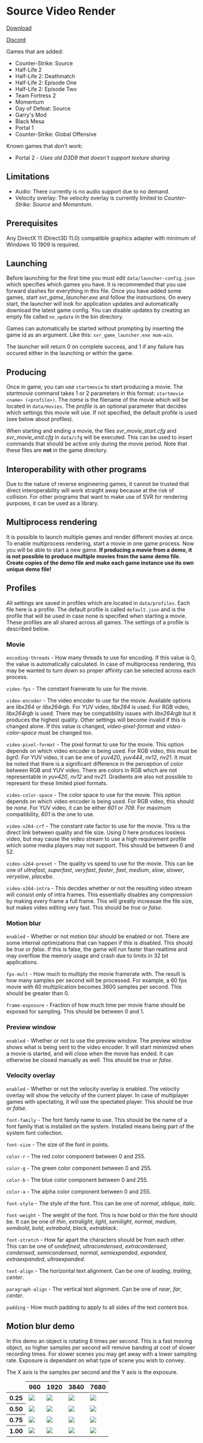 # Source Video Render
[Download](https://github.com/crashfort/SourceDemoRender/releases)

[Discord](https://discord.gg/5t8D68c)

Games that are added:
* Counter-Strike: Source
* Half-Life 2
* Half-Life 2: Deathmatch
* Half-Life 2: Episode One
* Half-Life 2: Episode Two
* Team Fortress 2
* Momentum
* Day of Defeat: Source
* Garry's Mod
* Black Mesa
* Portal 1
* Counter-Strike: Global Offensive

Known games that don't work:
* Portal 2 - *Uses old D3D9 that doesn't support texture sharing*

## Limitations
- Audio: There currently is no audio support due to no demand.
- Velocity overlay: The velocity overlay is currently limited to *Counter-Strike: Source* and *Momentum*.

## Prerequisites
Any DirectX 11 (Direct3D 11.0) compatible graphics adapter with minimum of Windows 10 1909 is required.

## Launching
Before launching for the first time you must edit `data/launcher-config.json` which specifies which games you have. It is recommended that you use forward slashes for everything in this file. Once you have added some games, start *svr_game_launcher.exe* and follow the instructions. On every start, the launcher will look for application updates and automatically download the latest game config. You can disable updates by creating an empty file called `no_update` in the bin directory.

Games can automatically be started without prompting by inserting the game id as an argument. Like this: `svr_game_launcher.exe mom-win`.

The launcher will return 0 on complete success, and 1 if any failure has occured either in the launching or within the game.

## Producing
Once in game, you can use `startmovie` to start producing a movie. The *startmovie* command takes 1 or 2 parameters in this format: `startmovie <name> (<profile>)`. The *name* is the filename of the movie which will be located in `data/movies`. The *profile* is an optional parameter that decides which settings this movie will use. If not specified, the default profile is used (see below about profiles).

When starting and ending a movie, the files *svr_movie_start.cfg* and *svr_movie_end.cfg* in `data/cfg` will be executed. This can be used to insert commands that should be active only during the movie period. Note that these files are **not** in the game directory.

## Interoperability with other programs
Due to the nature of reverse engineering games, it cannot be trusted that direct interoperability will work straight away because at the risk of collision. For other programs that want to make use of SVR for rendering purposes, it can be used as a library.

## Multiprocess rendering
It is possible to launch multiple games and render different movies at once. To enable multiprocess rendering, start a movie in one game process. Now you will be able to start a new game. **If producing a movie from a demo, it is not possible to produce multiple movies from the same demo file. Create copies of the demo file and make each game instance use its own unique demo file!**

## Profiles
All settings are saved in profiles which are located in `data/profiles`. Each file here is a profile. The default profile is called `default.json` and is the profile that will be used in case none is specified when starting a movie. These profiles are all shared across all games. The settings of a profile is described below.

### Movie
``encoding-threads`` - How many threads to use for encoding. If this value is 0, the value is automatically calculated. In case of multiprocess rendering, this may be wanted to turn down so proper affinity can be selected across each process.

``video-fps`` - The constant framerate to use for the movie.

``video-encoder`` - The video encoder to use for the movie. Available options are *libx264* or *libx264rgb*. For YUV video, *libx264* is used. For RGB video, *libx264rgb* is used. There may be compatibility issues with *libx264rgb* but it produces the highest quality. Other settings will become invalid if this is changed alone. If this value is changed, *video-pixel-format* and *video-color-space* must be changed too.

``video-pixel-format`` - The pixel format to use for the movie. This option depends on which video encoder is being used. For RGB video, this must be *bgr0*. For YUV video, it can be one of *yuv420*, *yuv444*, *nv12*, *nv21*. It must be noted that there is a significant difference in the perception of color between RGB and YUV video. There are colors in RGB which are not representable in *yuv420*, *nv12* and *nv21*. Gradients are also not possible to represent for these limited pixel formats.

``video-color-space`` - The color space to use for the movie. This option depends on which video encoder is being used. For RGB video, this should be *none*. For YUV video, it can be either *601* or *709*. For maximum compatibility, *601* is the one to use.

``video-x264-crf`` - The constant rate factor to use for the movie. This is the direct link between quality and file size. Using 0 here produces lossless video, but may cause the video stream to use a high requirement profile which some media players may not support. This should be between 0 and 52.

``video-x264-preset`` - The quality vs speed to use for the movie. This can be one of *ultrafast*, *superfast*, *veryfast*, *faster*, *fast*, *medium*, *slow*, *slower*, *veryslow*, *placebo*.

``video-x264-intra`` - This decides whether or not the resulting video stream will consist only of intra frames. This essentially disables any compression by making every frame a full frame. This will greatly increasae the file size, but makes video editing very fast. This should be *true* or *false*.

### Motion blur
``enabled`` - Whether or not motion blur should be enabled or not. There are some internal optimizations that can happen if this is disabled. This should be *true* or *false*. If this is false, the game will run faster than realtime and may overflow the memory usage and crash due to limits in 32 bit applications.

``fps-mult`` - How much to multiply the movie framerate with. The result is how many samples per second will be processed. For example, a 60 fps movie with 60 multiplication becomes 3600 samples per second. This should be greater than 0.

``frame-exposure`` - Fraction of how much time per movie frame should be exposed for sampling. This should be between 0 and 1.

### Preview window
``enabled`` - Whether or not to use the preview window. The preview window shows what is being sent to the video encoder. It will start minimized when a movie is started, and will close when the movie has ended. It can otherwise be closed manually as well. This should be *true* or *false*.

### Velocity overlay
``enabled`` - Whether or not the velocity overlay is enabled. The velocity overlay will show the velocity of the current player. In case of multiplayer games with spectating, it will use the spectated player. This should be *true* or *false*.

``font-family`` - The font family name to use. This should be the name of a font family that is installed on the system. Installed means being part of the system font collection.

``font-size`` - The size of the font in points.

``color-r`` - The red color component between 0 and 255.

``color-g`` - The green color component between 0 and 255.

``color-b`` - The blue color component between 0 and 255.

``color-a`` - The alpha color component between 0 and 255.

``font-style`` - The style of the font. This can be one of *normal*, *oblique*, *italic*.

``font-weight`` - The weight of the font. This is how bold or thin the font should be. It can be one of *thin*, *extralight*, *light*, *semilight*, *normal*, *medium*, *semibold*, *bold*, *extrabold*, *black*, *extrablack*.

``font-stretch`` - How far apart the characters should be from each other. This can be one of *undefined*, *ultracondensed*, *extracondensed*, *condensed*, *semicondensed*, *normal*, *semiexpanded*, *expanded*, *extraexpanded*, *ultraexpanded*.

``text-align`` - The horizontal text alignment. Can be one of *leading*, *trailing*, *center*.

``paragraph-align`` - The vertical text alignment. Can be one of *near*, *far*, *center*.

``padding`` - How much padding to apply to all sides of the text content box.

## Motion blur demo
In this demo an object is rotating 6 times per second. This is a fast moving object, so higher samples per second will remove banding at cost of slower recording times. For slower scenes you may get away with a lower sampling rate. Exposure is dependant on what type of scene you wish to convey.

The X axis is the samples per second and the Y axis is the exposure.
<table>
	<thead>
		<tr>
			<td></td>
			<th>960</th>
			<th>1920</th>
			<th>3840</th>
			<th>7680</th>
		</tr>
	</thead>
	<tbody>
		<tr>
			<th>0.25</th>
			<td><img src="media/sample/960_025.png"/></td>
			<td><img src="media/sample/1920_025.png"/></td>
			<td><img src="media/sample/3840_025.png"/></td>
			<td><img src="media/sample/7680_025.png"/></td>
		</tr>
		<tr>
			<th>0.50</th>
			<td><img src="media/sample/960_050.png"/></td>
			<td><img src="media/sample/1920_050.png"/></td>
			<td><img src="media/sample/3840_050.png"/></td>
			<td><img src="media/sample/7680_050.png"/></td>
		</tr>
		<tr>
			<th>0.75</th>
			<td><img src="media/sample/960_075.png"/></td>
			<td><img src="media/sample/1920_075.png"/></td>
			<td><img src="media/sample/3840_075.png"/></td>
			<td><img src="media/sample/7680_075.png"/></td>
		</tr>
		<tr>
			<th>1.00</th>
			<td><img src="media/sample/960_100.png"/></td>
			<td><img src="media/sample/1920_100.png"/></td>
			<td><img src="media/sample/3840_100.png"/></td>
			<td><img src="media/sample/7680_100.png"/></td>
		</tr>
	</tbody>
</table>
